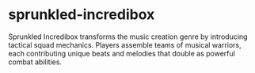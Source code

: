 # sprunkled-incredibox
Sprunkled Incredibox transforms the music creation genre by introducing tactical squad mechanics. Players assemble teams of musical warriors, each contributing unique beats and melodies that double as powerful combat abilities.

